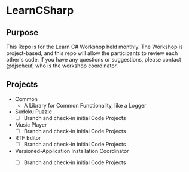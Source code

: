 # LearnCSharp

## Purpose
This Repo is for the Learn C# Workshop held monthly. The Workshop is project-based, and this repo will allow the participants to review each other's code.
If you have any questions or suggestions, please contact @djscheuf, who is the workshop coordinator.

## Projects
- Common 
	+ A Library for Common Functionality, like a Logger
- Sudoku Puzzle
 	+ [ ] Branch and check-in initial Code Projects
- Music Player
	+ [ ] Branch and check-in initial Code Projects
- RTF Editor
	+ [ ] Branch and check-in initial Code Projects
- Versioned-Application Installation Coordinator
	+ [ ] Branch and check-in initial Code Projects
	
